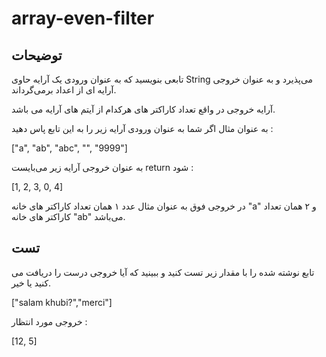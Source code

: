 # array-even-filter

## توضیحات

تابعی بنویسید که به عنوان ورودی یک آرایه حاوی String می‌پذیرد و به عنوان خروجی آرایه ای از اعداد برمی‌گرداند.

آرایه خروجی در واقع تعداد کاراکتر های هرکدام از آیتم های آرایه می باشد.

به عنوان مثال اگر شما به عنوان ورودی آرایه زیر را به این تابع پاس دهید :

["a", "ab", "abc", "", "9999"]

به عنوان خروجی آرایه زیر می‌بایست return شود :

[1, 2, 3, 0, 4]

در خروجی فوق به عنوان مثال عدد ۱ همان تعداد کاراکتر های خانه "a" و ۲ همان تعداد کاراکتر های خانه "ab" می‌باشد.

## تست

تابع نوشته شده را با مقدار زیر تست کنید و ببینید که آیا خروجی درست را دریافت می کنید یا خیر.

["salam khubi?","merci"]

خروجی مورد انتظار :

[12, 5]
